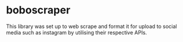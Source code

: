 # boboscraper
This library was set up to web scrape and format it for upload to social media such as instagram by utilising their respective APIs.


